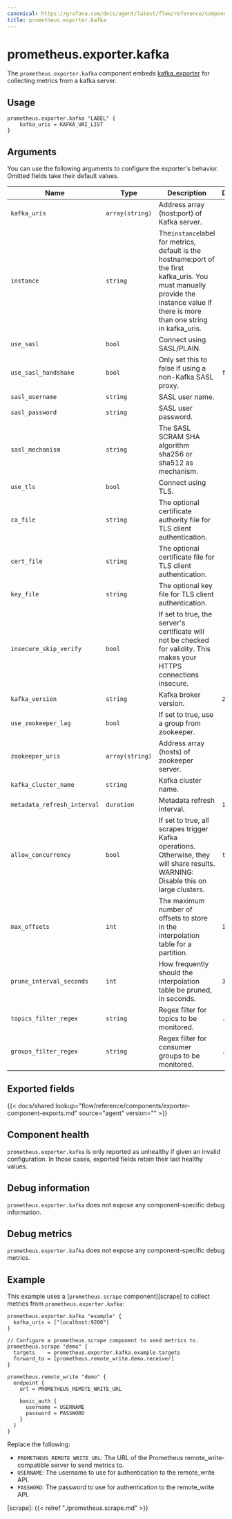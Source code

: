 ```yaml
---
canonical: https://grafana.com/docs/agent/latest/flow/reference/components/prometheus.exporter.kafka/
title: prometheus.exporter.kafka
---
```


# prometheus.exporter.kafka
The `prometheus.exporter.kafka` component embeds
[kafka_exporter](https://github.com/davidmparrott/kafka_exporter) for collecting metrics from a kafka server.

## Usage

```river
prometheus.exporter.kafka "LABEL" {
    kafka_uris = KAFKA_URI_LIST
}
```

## Arguments
You can use the following arguments to configure the exporter's behavior.
Omitted fields take their default values.

| Name                        | Type            | Description                                                                                                                                                                        | Default | Required |
|-----------------------------|-----------------|------------------------------------------------------------------------------------------------------------------------------------------------------------------------------------|---------|----------|
| `kafka_uris`                | `array(string)` | Address array (host:port) of Kafka server.                                                                                                                                         |         | yes      |
| `instance`                  | `string`        | The`instance`label for metrics, default is the hostname:port of the first kafka_uris. You must manually provide the instance value if there is more than one string in kafka_uris. |         | no       |
| `use_sasl`                  | `bool`          | Connect using SASL/PLAIN.                                                                                                                                                          |         | no       |
| `use_sasl_handshake`        | `bool`          | Only set this to false if using a non-Kafka SASL proxy.                                                                                                                            | `false` | no       |
| `sasl_username`             | `string`        | SASL user name.                                                                                                                                                                    |         | no       |
| `sasl_password`             | `string`        | SASL user password.                                                                                                                                                                |         | no       |
| `sasl_mechanism`            | `string`        | The SASL SCRAM SHA algorithm sha256 or sha512 as mechanism.                                                                                                                        |         | no       |
| `use_tls`                   | `bool`          | Connect using TLS.                                                                                                                                                                 |         | no       |
| `ca_file`                   | `string`        | The optional certificate authority file for TLS client authentication.                                                                                                             |         | no       |
| `cert_file`                 | `string`        | The optional certificate file for TLS client authentication.                                                                                                                       |         | no       |
| `key_file`                  | `string`        | The optional key file for TLS client authentication.                                                                                                                               |         | no       |
| `insecure_skip_verify`      | `bool`          | If set to true, the server's certificate will not be checked for validity. This makes your HTTPS connections insecure.                                                                |         | no       |
| `kafka_version`             | `string`        | Kafka broker version.                                                                                                                                                              | `2.0.0` | no       |
| `use_zookeeper_lag`         | `bool`          | If set to true, use a group from zookeeper.                                                                                                                                         |         | no       |
| `zookeeper_uris`            | `array(string)` | Address array (hosts) of zookeeper server.                                                                                                                                        |         | no       |
| `kafka_cluster_name`        | `string`        | Kafka cluster name.                                                                                                                                                                |         | no       |
| `metadata_refresh_interval` | `duration`      | Metadata refresh interval.                                                                                                                                                         | `1m`    | no       |
| `allow_concurrency`         | `bool`          | If set to true, all scrapes trigger Kafka operations. Otherwise, they will share results. WARNING: Disable this on large clusters.                                                 | `true`  | no       |
| `max_offsets`               | `int`           | The maximum number of offsets to store in the interpolation table for a partition.                                                                                                 | `1000`  | no       |
| `prune_interval_seconds`    | `int`           | How frequently should the interpolation table be pruned, in seconds.                                                                                                               | `30`    | no       |
| `topics_filter_regex`       | `string`        | Regex filter for topics to be monitored.                                                                                                                                           | `.*`    | no       |
| `groups_filter_regex`       | `string`        | Regex filter for consumer groups to be monitored.                                                                                                                                  | `.*`    | no       |

## Exported fields

{{< docs/shared lookup="flow/reference/components/exporter-component-exports.md" source="agent" version="<AGENT VERSION>" >}}

## Component health

`prometheus.exporter.kafka` is only reported as unhealthy if given
an invalid configuration. In those cases, exported fields retain their last
healthy values.

## Debug information

`prometheus.exporter.kafka` does not expose any component-specific
debug information.

## Debug metrics

`prometheus.exporter.kafka` does not expose any component-specific
debug metrics.

## Example

This example uses a [`prometheus.scrape` component][scrape] to collect metrics
from `prometheus.exporter.kafka`:

```river
prometheus.exporter.kafka "example" {
  kafka_uris = ["localhost:9200"]
}

// Configure a prometheus.scrape component to send metrics to.
prometheus.scrape "demo" {
  targets    = prometheus.exporter.kafka.example.targets
  forward_to = [prometheus.remote_write.demo.receiver]
}

prometheus.remote_write "demo" {
  endpoint {
    url = PROMETHEUS_REMOTE_WRITE_URL

    basic_auth {
      username = USERNAME
      password = PASSWORD
    }
  }
}
```
Replace the following:
  - `PROMETHEUS_REMOTE_WRITE_URL`: The URL of the Prometheus remote_write-compatible server to send metrics to.
  - `USERNAME`: The username to use for authentication to the remote_write API.
  - `PASSWORD`: The password to use for authentication to the remote_write API.

[scrape]: {{< relref "./prometheus.scrape.md" >}}
